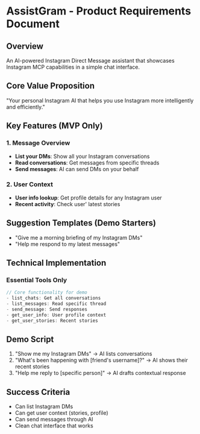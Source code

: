 # AssistGram - Product Requirements Document

## Overview
An AI-powered Instagram Direct Message assistant that showcases Instagram MCP capabilities in a simple chat interface.

## Core Value Proposition
"Your personal Instagram AI that helps you use Instagram more intelligently and efficiently."

## Key Features (MVP Only)

### 1. Message Overview
- **List your DMs**: Show all your Instagram conversations
- **Read conversations**: Get messages from specific threads
- **Send messages**: AI can send DMs on your behalf

### 2. User Context
- **User info lookup**: Get profile details for any Instagram user
- **Recent activity**: Check user' latest stories

## Suggestion Templates (Demo Starters)
- "Give me a morning briefing of my Instagram DMs"
- "Help me respond to my latest messages"

## Technical Implementation

### Essential Tools Only
```typescript
// Core functionality for demo
- list_chats: Get all conversations
- list_messages: Read specific thread
- send_message: Send responses
- get_user_info: User profile context
- get_user_stories: Recent stories
```

## Demo Script
1. "Show me my Instagram DMs" → AI lists conversations
2. "What's been happening with [friend's username]?" → AI shows their recent stories
3. "Help me reply to [specific person]" → AI drafts contextual response

## Success Criteria
- Can list Instagram DMs
- Can get user context (stories, profile)
- Can send messages through AI
- Clean chat interface that works 